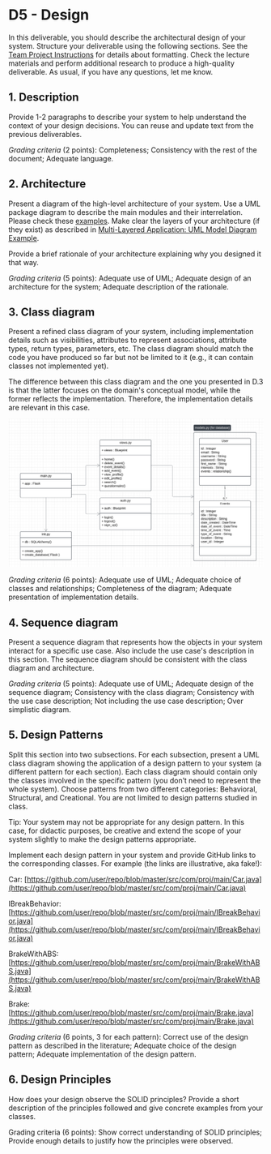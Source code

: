 # D5 - Design

In this deliverable, you should describe the architectural design of your system. Structure your deliverable using the following sections. See the  [Team Project Instructions](https://canvas.nau.edu/courses/29116/pages/team-project-%7C-overview "Team Project | Overview")  for details about formatting. Check the lecture materials and perform additional research to produce a high-quality deliverable. As usual, if you have any questions, let me know.

## 1. Description

Provide 1-2 paragraphs to describe your system to help understand the context of your design decisions. You can reuse and update text from the previous deliverables.

_Grading criteria_ (2 points): Completeness; Consistency with the rest of the document; Adequate language.

## 2. Architecture

Present a diagram of the high-level architecture of your system. Use a UML package diagram to describe the main modules and their interrelation. Please check these  [examples](https://www.uml-diagrams.org/package-diagrams-overview.html). Make clear the layers of your architecture (if they exist) as described in  [Multi-Layered Application: UML Model Diagram Example](https://www.uml-diagrams.org/multi-layered-application-uml-model-diagram-example.html).

Provide a brief rationale of your architecture explaining why you designed it that way.

_Grading criteria_ (5 points): Adequate use of UML; Adequate design of an architecture for the system; Adequate description of the rationale.

## 3. Class diagram

Present a refined class diagram of your system, including implementation details such as visibilities, attributes to represent associations, attribute types, return types, parameters, etc. The class diagram should match the code you have produced so far but not be limited to it (e.g., it can contain classes not implemented yet).

The difference between this class diagram and the one you presented in D.3 is that the latter focuses on the domain's conceptual model, while the former reflects the implementation. Therefore, the implementation details are relevant in this case.

![Class Diagram](/project_documentation/D5_media/project_class_diagram.PNG)

_Grading criteria_ (6 points): Adequate use of UML; Adequate choice of classes and relationships; Completeness of the diagram; Adequate presentation of implementation details.

## 4. Sequence diagram

Present a sequence diagram that represents how the objects in your system interact for a specific use case. Also include the use case's description in this section. The sequence diagram should be consistent with the class diagram and architecture.

_Grading criteria_ (5 points): Adequate use of UML; Adequate design of the sequence diagram; Consistency with the class diagram; Consistency with the use case description; Not including the use case description; Over simplistic diagram.

## 5. Design Patterns

Split this section into two subsections. For each subsection, present a UML class diagram showing the application of a design pattern to your system (a different pattern for each section). Each class diagram should contain only the classes involved in the specific pattern (you don’t need to represent the whole system). Choose patterns from two different categories: Behavioral, Structural, and Creational. You are not limited to design patterns studied in class.

Tip: Your system may not be appropriate for any design pattern. In this case, for didactic purposes, be creative and extend the scope of your system slightly to make the design patterns appropriate.

Implement each design pattern in your system and provide GitHub links to the corresponding classes. For example (the links are illustrative, aka fake!):

Car: [https://github.com/user/repo/blob/master/src/com/proj/main/Car.java](https://github.com/user/repo/blob/master/src/com/proj/main/Car.java)

IBreakBehavior: [https://github.com/user/repo/blob/master/src/com/proj/main/IBreakBehavior.java](https://github.com/user/repo/blob/master/src/com/proj/main/IBreakBehavior.java)

BrakeWithABS: [https://github.com/user/repo/blob/master/src/com/proj/main/BrakeWithABS.java](https://github.com/user/repo/blob/master/src/com/proj/main/BrakeWithABS.java)

Brake: [https://github.com/user/repo/blob/master/src/com/proj/main/Brake.java](https://github.com/user/repo/blob/master/src/com/proj/main/Brake.java)

_Grading criteria_ (6 points, 3 for each pattern): Correct use of the design pattern as described in the literature; Adequate choice of the design pattern; Adequate implementation of the design pattern.

## 6. Design Principles

How does your design observe the SOLID principles? Provide a short description of the principles followed and give concrete examples from your classes.

Grading criteria (6 points): Show correct understanding of SOLID principles; Provide enough details to justify how the principles were observed.
